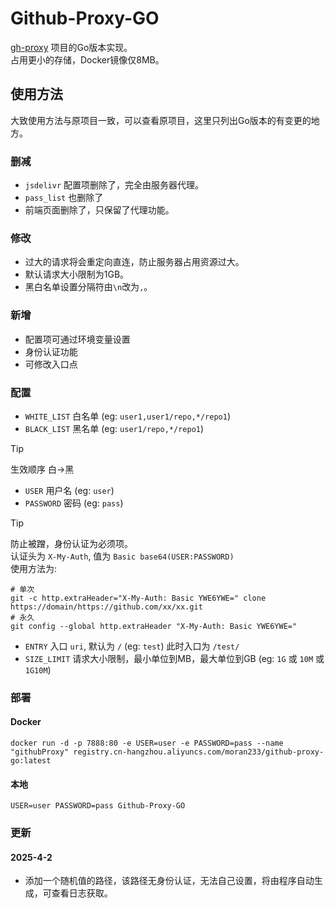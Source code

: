 # Github-Proxy-GO

[gh-proxy](https://github.com/hunshcn/gh-proxy) 项目的Go版本实现。  
占用更小的存储，Docker镜像仅8MB。

## 使用方法
大致使用方法与原项目一致，可以查看原项目，这里只列出Go版本的有变更的地方。  
### 删减
+ `jsdelivr` 配置项删除了，完全由服务器代理。
+ `pass_list` 也删除了
+ 前端页面删除了，只保留了代理功能。
### 修改
+ 过大的请求将会重定向直连，防止服务器占用资源过大。
+ 默认请求大小限制为1GB。
+ 黑白名单设置分隔符由`\n`改为`,`。
### 新增
+ 配置项可通过环境变量设置
+ 身份认证功能
+ 可修改入口点
### 配置
+ `WHITE_LIST` 白名单 (eg: `user1,user1/repo,*/repo1`)
+ `BLACK_LIST` 黑名单 (eg: `user1/repo,*/repo1`)  
> [!TIP]  
>   生效顺序 白->黑
+ `USER` 用户名 (eg: `user`)
+ `PASSWORD` 密码 (eg: `pass`)  
> [!TIP]  
>   防止被蹭，身份认证为必须项。  
>   认证头为 `X-My-Auth`, 值为 `Basic base64(USER:PASSWORD)`  
>   使用方法为:  
>   ```shell
>   # 单次  
>   git -c http.extraHeader="X-My-Auth: Basic YWE6YWE=" clone https://domain/https://github.com/xx/xx.git  
>   # 永久  
>   git config --global http.extraHeader "X-My-Auth: Basic YWE6YWE="
> ```
+ `ENTRY` 入口 `uri`, 默认为 `/` (eg: `test`) 此时入口为 `/test/`
+ `SIZE_LIMIT` 请求大小限制，最小单位到MB，最大单位到GB (eg: `1G` 或 `10M` 或 `1G10M`)
### 部署
#### Docker
```shell
docker run -d -p 7888:80 -e USER=user -e PASSWORD=pass --name "githubProxy" registry.cn-hangzhou.aliyuncs.com/moran233/github-proxy-go:latest
```
#### 本地
```shell
USER=user PASSWORD=pass Github-Proxy-GO
```
### 更新
#### 2025-4-2
+ 添加一个随机值的路径，该路径无身份认证，无法自己设置，将由程序自动生成，可查看日志获取。